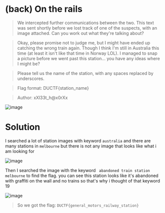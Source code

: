 # (back) On the rails

> We intercepted further communications between the two. This text was sent shortly before we lost track of one of the suspects, with an image attached. Can you work out what they're talking about?

> Okay, please promise not to judge me, but I might have ended up catching the wrong train again. Though I think I'm still in Australia this time (at least it isn't like that time in Norway LOL). I managed to snap a picture before we went past this station… you have any ideas where I might be?

> Please tell us the name of the station, with any spaces replaced by underscores.

> Flag format: DUCTF{station_name}

> Author: xXl33t_h@x0rXx


![image](https://user-images.githubusercontent.com/62060867/135040458-4a59f4d5-80bb-4c5d-80e0-e4e62a8a5f6b.png)

# Solution

I searched a lot of station images with keyword `australia` and there are many stations in `melbourne` but there is not any image that looks like what i am looking for


![image](https://user-images.githubusercontent.com/62060867/135042755-57b3c6b0-64aa-42cf-b9aa-e217512cb79a.png)

Then I searched the image with the keyword ` abandoned train station melbourne` to find the flag. you can see this station looks like it's abandoned with graffiti on the wall and no trains so that's why i thought of that keyword 19

![image](https://user-images.githubusercontent.com/62060867/135043516-6fb770c4-c260-4771-84e7-b0bf18b06fbe.png)

> So we got the flag: `DUCTF{general_motors_railway_station}`

